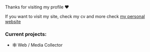 Thanks for visiting my profile ❤️

If you want to visit my site, check my cv and more check [my personal website](https://sxdny.dev)

### Current projects:

- 🕸️ Web / Media Collector
  
